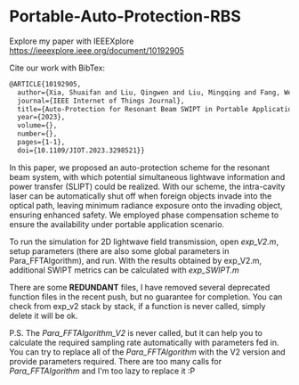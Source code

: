 # Portable-Auto-Protection-RBS
Explore my paper with IEEEXplore https://ieeexplore.ieee.org/document/10192905

Cite our work with BibTex:
```LaTex
@ARTICLE{10192905,
  author={Xia, Shuaifan and Liu, Qingwen and Liu, Mingqing and Fang, Wen and Xiong, Mingliang and Bai, Yunfeng and Li, Xiaozhe},
  journal={IEEE Internet of Things Journal}, 
  title={Auto-Protection for Resonant Beam SWIPT in Portable Applications}, 
  year={2023},
  volume={},
  number={},
  pages={1-1},
  doi={10.1109/JIOT.2023.3298521}}
```

In this paper, we proposed an auto-protection scheme for the resonant beam system, with which potential simultaneous lightwave information and power transfer (SLIPT) could be realized. With our scheme, the intra-cavity laser can be automatically shut off when foreign objects invade into the optical path, leaving minimum radiance exposure onto the invading object, ensuring enhanced safety. We employed phase compensation scheme to ensure the availability under portable application scenario. 

To run the simulation for 2D lightwave field transmission, open *exp_V2.m*, setup parameters (there are also some global parameters in Para_FFTAlgorithm), and run. 
With the results obtained by exp_V2.m, additional SWIPT metrics can be calculated with *exp_SWIPT.m*

There are some **REDUNDANT** files, I have removed several deprecated function files in the recent push, but no guarantee for completion. You can check from exp_v2 stack by stack, if a function is never called, simply delete it will be ok. 

P.S. The *Para_FFTAlgorithm_V2* is never called, but it can help you to calculate the required sampling rate automatically with parameters fed in. You can try to replace all of the *Para_FFTAlgorithm* with the V2 version and provide parameters required. There are too many calls for *Para_FFTAlgorithm* and I'm too lazy to replace it :P
